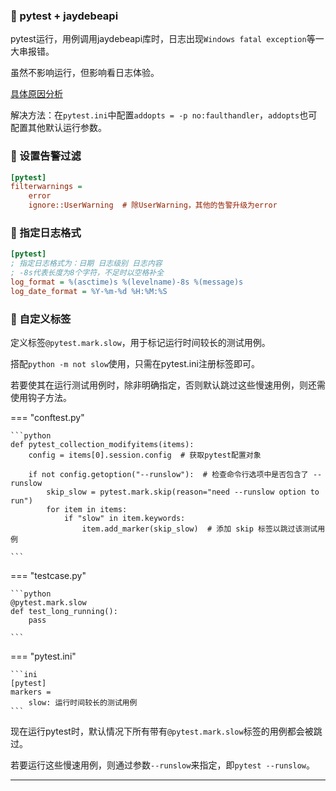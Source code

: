 ### 🚁 pytest + jaydebeapi

pytest运行，用例调用jaydebeapi库时，日志出现`Windows fatal exception`等一大串报错。

虽然不影响运行，但影响看日志体验。

[具体原因分析](https://www.cnblogs.com/melonHJY/p/14500744.html)

解决方法：在`pytest.ini`中配置`addopts = -p no:faulthandler`，`addopts`也可配置其他默认运行参数。

### 🚁 设置告警过滤

```ini
[pytest]
filterwarnings =
    error
    ignore::UserWarning  # 除UserWarning，其他的告警升级为error
```

### 🚁 指定日志格式

```ini
[pytest]
; 指定日志格式为：日期 日志级别 日志内容
; -8s代表长度为8个字符，不足时以空格补全 
log_format = %(asctime)s %(levelname)-8s %(message)s
log_date_format = %Y-%m-%d %H:%M:%S
```

### 🚁 自定义标签

定义标签`@pytest.mark.slow`，用于标记运行时间较长的测试用例。

搭配`python -m not slow`使用，只需在pytest.ini注册标签即可。

若要使其在运行测试用例时，除非明确指定，否则默认跳过这些慢速用例，则还需使用钩子方法。

=== "conftest.py"

    ```python
    def pytest_collection_modifyitems(items):
        config = items[0].session.config  # 获取pytest配置对象
    
        if not config.getoption("--runslow"):  # 检查命令行选项中是否包含了 --runslow
            skip_slow = pytest.mark.skip(reason="need --runslow option to run")
            for item in items:
                if "slow" in item.keywords:
                    item.add_marker(skip_slow)  # 添加 skip 标签以跳过该测试用例
    
    ```
=== "testcase.py"

    ```python
    @pytest.mark.slow
    def test_long_running():
        pass

    ```

=== "pytest.ini"

    ```ini
    [pytest]
    markers =
        slow: 运行时间较长的测试用例
    ```

现在运行pytest时，默认情况下所有带有`@pytest.mark.slow`标签的用例都会被跳过。

若要运行这些慢速用例，则通过参数`--runslow`来指定，即`pytest --runslow`。

---
